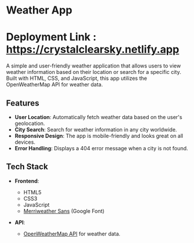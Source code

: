 # Weather App

# **Deployment Link : https://crystalclearsky.netlify.app**

A simple and user-friendly weather application that allows users to view weather information based on their location or search for a specific city. Built with HTML, CSS, and JavaScript, this app utilizes the OpenWeatherMap API for weather data.

## Features

- **User Location**: Automatically fetch weather data based on the user's geolocation.
- **City Search**: Search for weather information in any city worldwide.
- **Responsive Design**: The app is mobile-friendly and looks great on all devices.
- **Error Handling**: Displays a 404 error message when a city is not found.

## Tech Stack

- **Frontend**:
  - HTML5
  - CSS3
  - JavaScript
  - [Merriweather Sans](https://fonts.google.com/specimen/Merriweather+Sans) (Google Font)
  
- **API**:
  - [OpenWeatherMap API](https://openweathermap.org/api) for weather data.





